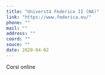 ```yaml
---
title: "Universtà Federico II (NA)"
link: "https://www.federica.eu/"
phone: ""
mail: ""
address: ""
coord: ""
souce: ""
date: 2020-04-02
---
```


Corsi online
